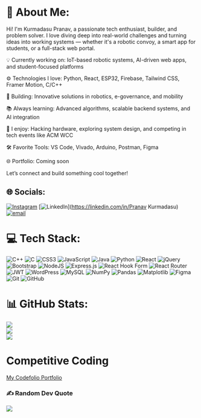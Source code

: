 # 💫 About Me:
Hi! I'm Kurmadasu Pranav, a passionate tech enthusiast, builder, and problem solver. I love diving deep into real-world challenges and turning ideas into working systems — whether it's a robotic convoy, a smart app for students, or a full-stack web portal.

💡 Currently working on: IoT-based robotic systems, AI-driven web apps, and student-focused platforms

⚙️ Technologies I love: Python, React, ESP32, Firebase, Tailwind CSS, Framer Motion, C/C++

🚀 Building: Innovative solutions in robotics, e-governance, and mobility

📚 Always learning: Advanced algorithms, scalable backend systems, and AI integration

🧠 I enjoy: Hacking hardware, exploring system design, and competing in tech events like ACM WCC

🛠 Favorite Tools: VS Code, Vivado, Arduino, Postman, Figma

🌐 Portfolio: Coming soon

Let’s connect and build something cool together!<br>


## 🌐 Socials:
[![Instagram](https://img.shields.io/badge/Instagram-%23E4405F.svg?logo=Instagram&logoColor=white)](https://instagram.com/kurmadasupranav) [![LinkedIn](https://img.shields.io/badge/LinkedIn-%230077B5.svg?logo=linkedin&logoColor=white)](https://linkedin.com/in/Pranav Kurmadasu) [![email](https://img.shields.io/badge/Email-D14836?logo=gmail&logoColor=white)](mailto:kurmadasukttu@gmail.com) 

# 💻 Tech Stack:
![C++](https://img.shields.io/badge/c++-%2300599C.svg?style=for-the-badge&logo=c%2B%2B&logoColor=white) ![C](https://img.shields.io/badge/c-%2300599C.svg?style=for-the-badge&logo=c&logoColor=white) ![CSS3](https://img.shields.io/badge/css3-%231572B6.svg?style=for-the-badge&logo=css3&logoColor=white) ![JavaScript](https://img.shields.io/badge/javascript-%23323330.svg?style=for-the-badge&logo=javascript&logoColor=%23F7DF1E) ![Java](https://img.shields.io/badge/java-%23ED8B00.svg?style=for-the-badge&logo=openjdk&logoColor=white) ![Python](https://img.shields.io/badge/python-3670A0?style=for-the-badge&logo=python&logoColor=ffdd54) ![React](https://img.shields.io/badge/react-%2320232a.svg?style=for-the-badge&logo=react&logoColor=%2361DAFB) ![jQuery](https://img.shields.io/badge/jquery-%230769AD.svg?style=for-the-badge&logo=jquery&logoColor=white) ![Bootstrap](https://img.shields.io/badge/bootstrap-%238511FA.svg?style=for-the-badge&logo=bootstrap&logoColor=white) ![NodeJS](https://img.shields.io/badge/node.js-6DA55F?style=for-the-badge&logo=node.js&logoColor=white) ![Express.js](https://img.shields.io/badge/express.js-%23404d59.svg?style=for-the-badge&logo=express&logoColor=%2361DAFB) ![React Hook Form](https://img.shields.io/badge/React%20Hook%20Form-%23EC5990.svg?style=for-the-badge&logo=reacthookform&logoColor=white) ![React Router](https://img.shields.io/badge/React_Router-CA4245?style=for-the-badge&logo=react-router&logoColor=white) ![JWT](https://img.shields.io/badge/JWT-black?style=for-the-badge&logo=JSON%20web%20tokens) ![WordPress](https://img.shields.io/badge/WordPress-%23117AC9.svg?style=for-the-badge&logo=WordPress&logoColor=white) ![MySQL](https://img.shields.io/badge/mysql-4479A1.svg?style=for-the-badge&logo=mysql&logoColor=white) ![NumPy](https://img.shields.io/badge/numpy-%23013243.svg?style=for-the-badge&logo=numpy&logoColor=white) ![Pandas](https://img.shields.io/badge/pandas-%23150458.svg?style=for-the-badge&logo=pandas&logoColor=white) ![Matplotlib](https://img.shields.io/badge/Matplotlib-%23ffffff.svg?style=for-the-badge&logo=Matplotlib&logoColor=black) ![Figma](https://img.shields.io/badge/figma-%23F24E1E.svg?style=for-the-badge&logo=figma&logoColor=white) ![Git](https://img.shields.io/badge/git-%23F05033.svg?style=for-the-badge&logo=git&logoColor=white) ![GitHub](https://img.shields.io/badge/github-%23121011.svg?style=for-the-badge&logo=github&logoColor=white)
# 📊 GitHub Stats:
![](https://github-readme-stats.vercel.app/api?username=KurmadasuPranav7&theme=dark&hide_border=false&include_all_commits=false&count_private=false)<br/>
![](https://nirzak-streak-stats.vercel.app/?user=KurmadasuPranav7&theme=dark&hide_border=false)<br/>
![](https://github-readme-stats.vercel.app/api/top-langs/?username=KurmadasuPranav7&theme=dark&hide_border=false&include_all_commits=false&count_private=false&layout=compact)

# Competitive Coding
[My Codefolio Portfolio](https://codolio.com/profile/iamkp)

### ✍️ Random Dev Quote
![](https://quotes-github-readme.vercel.app/api?type=horizontal&theme=dark)

<!-- Proudly created with GPRM ( https://gprm.itsvg.in ) -->
